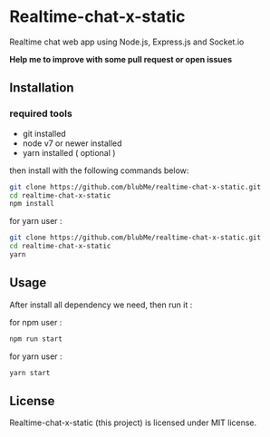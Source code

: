 # Realtime-chat-x-static

Realtime chat web app using Node.js, Express.js and Socket.io

<b>Help me to improve with some pull request or open issues</b>

## Installation
### required tools 
- git installed
- node v7 or newer installed
- yarn installed ( optional )

then install with the following commands below:

``` bash
git clone https://github.com/blubMe/realtime-chat-x-static.git
cd realtime-chat-x-static
npm install
```

for yarn user :
``` bash
git clone https://github.com/blubMe/realtime-chat-x-static.git
cd realtime-chat-x-static
yarn
```

## Usage

After install all dependency we need, then run it :

for npm user :
``` bash
npm run start
```

for yarn user :
``` bash
yarn start
```
## License

Realtime-chat-x-static (this project) is licensed under MIT license.

